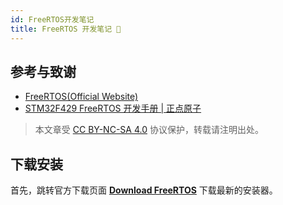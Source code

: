 ```yaml
---
id: FreeRTOS开发笔记
title: FreeRTOS 开发笔记 🚧
---
```


## 参考与致谢

- [FreeRTOS(Official Website)](https://www.freertos.org/)
- [STM32F429 FreeRTOS 开发手册 | 正点原子](https://www.amobbs.com/forum.php?mod=attachment&aid=NDE1MDY4fDZkYTVmZjIzfDE2NTUxMTY4NjB8MHw1NjkzMTMw)

 > 本文章受 [CC BY-NC-SA 4.0](https://creativecommons.org/licenses/by/4.0/deed.zh) 协议保护，转载请注明出处。

## 下载安装

首先，跳转官方下载页面 [**Download FreeRTOS**](https://www.freertos.org/a00104.html) 下载最新的安装器。